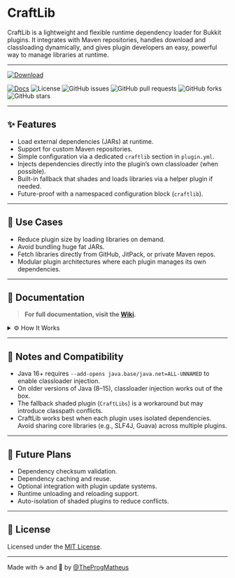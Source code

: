 # CraftLib

CraftLib is a lightweight and flexible runtime dependency loader for Bukkit plugins. It integrates with Maven repositories, handles download and classloading dynamically, and gives plugin developers an easy, powerful way to manage libraries at runtime.

---

[![Download](https://img.shields.io/github/v/release/theprogmatheus/craftlib?label=Download)](https://github.com/theprogmatheus/craftlib/latest)
 
[![Docs](https://img.shields.io/badge/docs-wiki-4AB197)](https://github.com/theprogmatheus/craftlib/wiki)
![License](https://img.shields.io/github/license/theprogmatheus/craftlib)
![GitHub issues](https://img.shields.io/github/issues/theprogmatheus/craftlib)
![GitHub pull requests](https://img.shields.io/github/issues-pr/theprogmatheus/craftlib)
![GitHub forks](https://img.shields.io/github/forks/theprogmatheus/craftlib?style=social)
![GitHub stars](https://img.shields.io/github/stars/theprogmatheus/craftlib?style=social)

---

## ✨ Features

* Load external dependencies (JARs) at runtime.
* Support for custom Maven repositories.
* Simple configuration via a dedicated `craftlib` section in `plugin.yml`.
* Injects dependencies directly into the plugin’s own classloader (when possible).
* Built-in fallback that shades and loads libraries via a helper plugin if needed.
* Future-proof with a namespaced configuration block (`craftlib`).

---

## 🧪 Use Cases

* Reduce plugin size by loading libraries on demand.
* Avoid bundling huge fat JARs.
* Fetch libraries directly from GitHub, JitPack, or private Maven repos.
* Modular plugin architectures where each plugin manages its own dependencies. 

---  
## 📘 Documentation

> **For full documentation, visit the [Wiki](https://github.com/theprogmatheus/craftlib/wiki).**

<details>  
  <summary>⚙️ How It Works</summary>
  
  ---
  
**CraftLib** offers *two mechanisms* for loading libraries:

### ✅ 1. Direct Classloader Injection

CraftLib first attempts to inject the resolved libraries directly into the plugin’s classloader using `URLClassLoader.addURL`.

> 🔐 **Note for Java 16+ users**:
> Due to module restrictions, access to this method is blocked by default.
> You must start your server with:
>
> ```bash
> --add-opens java.base/java.net=ALL-UNNAMED
> ```
>
> This allows CraftLib to inject dependencies cleanly and safely, fully isolated in your plugin’s classloader.

This is the **recommended approach**, as it avoids dependency conflicts and keeps each plugin isolated.

---

### 🔁 2. Shaded Plugin Fallback (`CraftLibs`)

If classloader injection is not possible (e.g., no `--add-opens` and `URLClassLoader.addURL` is inaccessible), CraftLib automatically falls back to:

* Resolving and downloading the required libraries.
* Creating a **shaded JAR** (`libraries.jar`) with all the dependencies.
* Registering this JAR as a **separate plugin**, named `CraftLibs`.

Your plugin will then share this runtime helper and access its classes via the shared classloader.

> ⚠️ This fallback is not ideal:
>
> * All plugins share the same set of loaded dependencies.
> * If two plugins require different versions of the same library, **conflicts can happen**.
> * The first-loaded version of a class takes precedence.

Still, this ensures your plugin **can run** even under restricted environments or server setups.

---

## 🛠️ How to Use

### 1. Add CraftLib as a dependency

Declare `CraftLib` in your `plugin.yml` as a `depend`:

```yaml
depend: [CraftLib]
```

This ensures CraftLib is loaded before your plugin and ready to manage libraries.

You don't need to bundle CraftLib with your plugin – just install it on the server like any other plugin.

---

### 2. Declare runtime dependencies

In your `plugin.yml`, declare what libraries your plugin requires using the `craftlib` section:

```yaml
craftlib:
  repositories:
    - https://jitpack.io
    - https://repo.maven.apache.org/maven2
  libraries:
    - org.apache.commons:commons-lang3:3.12.0
    - com.github.User:LibraryName:VERSION
```

CraftLib will resolve and load them automatically before your plugin’s `onEnable()` runs.

---

### 3. Use your dependencies like magic 🪄

Once loaded, your plugin can use the libraries as if they were bundled:

```java
import org.apache.commons.lang3.StringUtils;

public class MyAwesomePlugin extends JavaPlugin {
    @Override
    public void onEnable() {
        getLogger().info("Empty? " + StringUtils.isEmpty("CraftLib rocks!"));
    }
}
```

No extra configuration, no need to package them inside your own plugin JAR.

---

## 📦 `plugin.yml` Example
  
```yaml
name: "MyAwesomePlugin"
main: "com.example.myplugin.MyAwesomePlugin"
version: "1.0.0"
depend: ["CraftLib"]

craftlib:
  libraries:
    - com.github.User:LibraryName:VERSION
    - org.apache.commons:commons-lang3:3.12.0
    - com.github.LMS5413:inventory-api:v1.0.10
  repositories:
    - https://jitpack.io
    - https://repo.maven.apache.org/maven2
```

</details>

---


## 🚨 Notes and Compatibility

* Java 16+ requires `--add-opens java.base/java.net=ALL-UNNAMED` to enable classloader injection.
* On older versions of Java (8–15), classloader injection works out of the box.
* The fallback shaded plugin (`CraftLibs`) is a workaround but may introduce classpath conflicts.
* CraftLib works best when each plugin uses isolated dependencies. Avoid sharing core libraries (e.g., SLF4J, Guava) across multiple plugins.

---

## 🚀 Future Plans

* Dependency checksum validation.
* Dependency caching and reuse.
* Optional integration with plugin update systems.
* Runtime unloading and reloading support.
* Auto-isolation of shaded plugins to reduce conflicts.

---

## 📄 License

Licensed under the [MIT License](LICENSE).

---

Made with ☕ and 💙 by [@TheProgMatheus](https://github.com/theprogmatheus)
